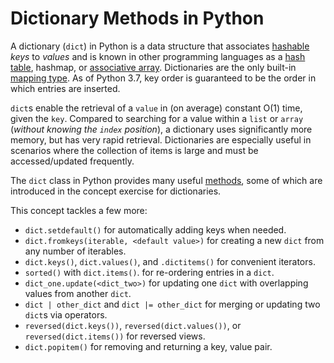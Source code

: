 # Dictionary Methods in Python

A dictionary (`dict`) in Python is a data structure that associates [hashable][term-hashable] _keys_ to _values_ and is known in other programming languages as a [hash table][hashtable-wikipedia], hashmap, or [associative array][associative-array].
Dictionaries are the only built-in [mapping type][mapping-types-dict].
As of Python 3.7, key order is guaranteed to be the order in which entries are inserted.

`dict`s enable the retrieval of a `value` in (on average) constant O(1) time, given the `key`.
Compared to searching for a value within a `list` or `array` (_without knowing the `index` position_), a dictionary uses significantly more memory, but has very rapid retrieval.
Dictionaries are especially useful in scenarios where the collection of items is large and must be accessed/updated frequently.

The `dict` class in Python provides many useful [methods][dict-methods], some of which are introduced in the concept exercise for dictionaries.

This concept tackles a few more:

- `dict.setdefault()` for automatically adding keys when needed.
- `dict.fromkeys(iterable, <default value>)` for creating a new `dict` from any number of iterables.
- `dict.keys()`, `dict.values()`, and `.dictitems()` for convenient iterators.
- `sorted()` with `dict.items()`. for re-ordering entries in a `dict`.
- `dict_one.update(<dict_two>)` for updating one `dict` with overlapping values from another `dict`.
- `dict | other_dict` and `dict |= other_dict` for merging or updating two `dict`s via operators.
- `reversed(dict.keys())`, `reversed(dict.values())`, or `reversed(dict.items())` for reversed views.
- `dict.popitem()` for removing and returning a key, value pair.

[associative-array]: https://en.wikipedia.org/wiki/Associative_array#:~:text=In%20computer%20science%2C%20an%20associative,a%20function%20with%20finite%20domain.
[mapping-types-dict]: https://docs.python.org/3/library/stdtypes.html#mapping-types-dict
[hashtable-wikipedia]: https://en.wikipedia.org/wiki/Hash_table
[term-hashable]: https://docs.python.org/3/glossary.html#term-hashable
[dict-methods]: https://docs.python.org/3/library/stdtypes.html#dict

